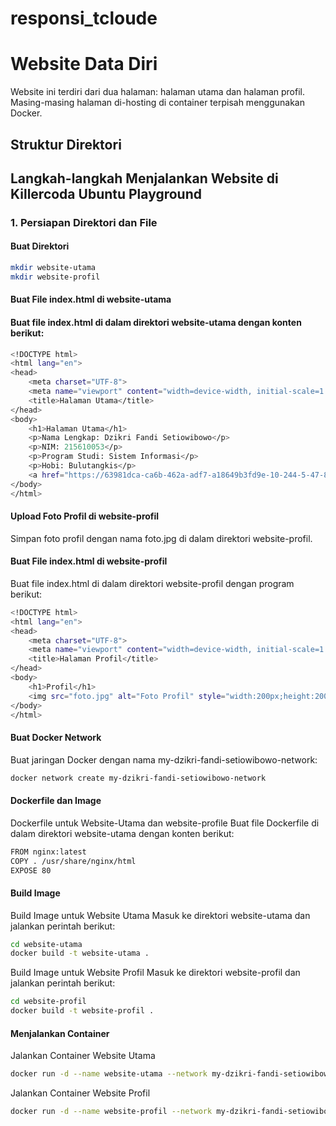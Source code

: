 # responsi_tcloude
# Website Data Diri

Website ini terdiri dari dua halaman: halaman utama dan halaman profil. Masing-masing halaman di-hosting di container terpisah menggunakan Docker.

## Struktur Direktori


## Langkah-langkah Menjalankan Website di Killercoda Ubuntu Playground

### 1. Persiapan Direktori dan File

#### Buat Direktori

```bash
mkdir website-utama
mkdir website-profil
```

#### Buat File index.html di website-utama
#### Buat file index.html di dalam direktori website-utama dengan konten berikut:
```bash
<!DOCTYPE html>
<html lang="en">
<head>
    <meta charset="UTF-8">
    <meta name="viewport" content="width=device-width, initial-scale=1.0">
    <title>Halaman Utama</title>
</head>
<body>
    <h1>Halaman Utama</h1>
    <p>Nama Lengkap: Dzikri Fandi Setiowibowo</p>
    <p>NIM: 215610053</p>
    <p>Program Studi: Sistem Informasi</p>
    <p>Hobi: Bulutangkis</p>
    <a href="https://63981dca-ca6b-462a-adf7-a18649b3fd9e-10-244-5-47-8081.spch.r.killercoda.com/">Profil Saya</a>
</body>
</html>
```

#### Upload Foto Profil di website-profil
Simpan foto profil dengan nama foto.jpg di dalam direktori website-profil.

#### Buat File index.html di website-profil
Buat file index.html di dalam direktori website-profil dengan program berikut:
```bash
<!DOCTYPE html>
<html lang="en">
<head>
    <meta charset="UTF-8">
    <meta name="viewport" content="width=device-width, initial-scale=1.0">
    <title>Halaman Profil</title>
</head>
<body>
    <h1>Profil</h1>
    <img src="foto.jpg" alt="Foto Profil" style="width:200px;height:200px;">
</body>
</html>
```

#### Buat Docker Network
Buat jaringan Docker dengan nama my-dzikri-fandi-setiowibowo-network:
```bash
docker network create my-dzikri-fandi-setiowibowo-network
```

#### Dockerfile dan Image
Dockerfile untuk Website-Utama dan website-profile
Buat file Dockerfile di dalam direktori website-utama dengan konten berikut:
```bash
FROM nginx:latest
COPY . /usr/share/nginx/html
EXPOSE 80
```
#### Build Image
Build Image untuk Website Utama
Masuk ke direktori website-utama dan jalankan perintah berikut:
```bash
cd website-utama
docker build -t website-utama .
```
Build Image untuk Website Profil
Masuk ke direktori website-profil dan jalankan perintah berikut:
```bash
cd website-profil
docker build -t website-profil .
```

#### Menjalankan Container
Jalankan Container Website Utama
```bash
docker run -d --name website-utama --network my-dzikri-fandi-setiowibowo-network -p 8080:80 website-utama
```
Jalankan Container Website Profil
```bash
docker run -d --name website-profil --network my-dzikri-fandi-setiowibowo-network -p 8081:80 website-profil

